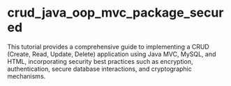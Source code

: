 # crud_java_oop_mvc_package_secured
This tutorial provides a comprehensive guide to implementing a CRUD (Create, Read, Update, Delete) application using Java MVC, MySQL, and HTML, incorporating security best practices such as encryption, authentication, secure database interactions, and cryptographic mechanisms.
